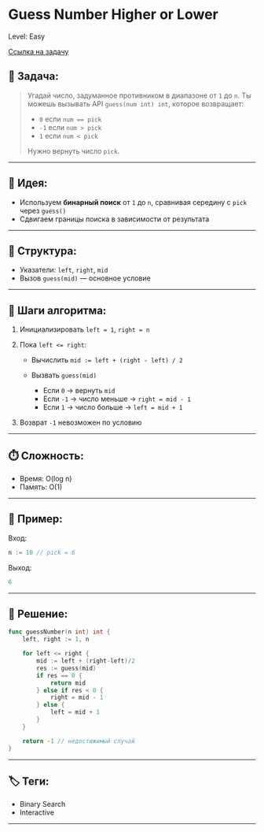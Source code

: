 # Guess Number Higher or Lower

Level: Easy

[Ссылка на задачу](https://leetcode.com/problems/guess-number-higher-or-lower/)

## 🧠 Задача:

> Угадай число, задуманное противником в диапазоне от `1` до `n`.
> Ты можешь вызывать API `guess(num int) int`, которое возвращает:
>
> * `0` если `num == pick`
> * `-1` если `num > pick`
> * `1` если `num < pick`
>
> Нужно вернуть число `pick`.

---

## 📌 Идея:

* Используем **бинарный поиск** от `1` до `n`, сравнивая середину с `pick` через `guess()`
* Сдвигаем границы поиска в зависимости от результата

---

## 📏 Структура:

* Указатели: `left`, `right`, `mid`
* Вызов `guess(mid)` — основное условие

---

## 🔁 Шаги алгоритма:

1. Инициализировать `left = 1`, `right = n`
2. Пока `left <= right`:

   * Вычислить `mid := left + (right - left) / 2`
   * Вызвать `guess(mid)`

     * Если `0` → вернуть `mid`
     * Если `-1` → число меньше → `right = mid - 1`
     * Если `1` → число больше → `left = mid + 1`
3. Возврат `-1` невозможен по условию

---

## ⏱️ Сложность:

* Время: O(log n)
* Память: O(1)

---

## 📄 Пример:

Вход:

```go
n := 10 // pick = 6
```

Выход:

```go
6
```

---

## 📝 Решение:

```go
func guessNumber(n int) int {
	left, right := 1, n

	for left <= right {
		mid := left + (right-left)/2
		res := guess(mid)
		if res == 0 {
			return mid
		} else if res < 0 {
			right = mid - 1
		} else {
			left = mid + 1
		}
	}

	return -1 // недостижимый случай
}
```

---

## 🏷 Теги:
- Binary Search
- Interactive

---
